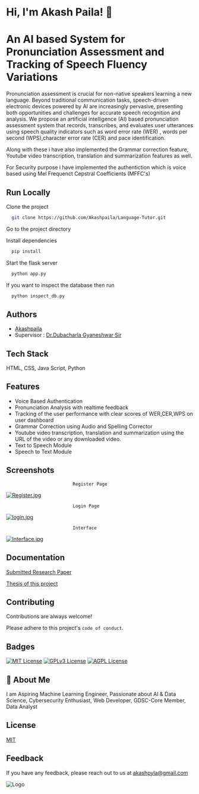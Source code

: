 
# Hi, I'm Akash Paila! 👋


# An AI based System for Pronunciation Assessment and Tracking of Speech Fluency Variations

Pronunciation assessment is crucial for non-native speakers learning a new language. Beyond traditional communication tasks, speech-driven electronic devices powered by AI are increasingly pervasive, presenting both opportunities and challenges for accurate speech recognition and analysis. We propose an artificial intelligence (AI) based pronunciation assessment system that records, transcribes, and evaluates user utterances using speech quality indicators such as word error rate (WER) , words per second (WPS),character error rate (CER) and pace identification.

Along with these i have also implemented the Grammar correction feature, Youtube video transcription, translation and summarization features as well. 

For Security purpose i have implemented the authentiction which is voice based using Mel Frequenct Cepstral Coefficients (MFFC's)


## Run Locally

Clone the project

```bash
  git clone https://github.com/Akashpaila/Language-Tutor.git
```

Go to the project directory


Install dependencies

```bash
  pip install
```

Start the flask server

```bash
  python app.py 
```

If you want to inspect the database  then run 
```bash
  python inspect_db.py 
```
## Authors

- [Akashpaila](https://www.github.com/Akashpaila)
- Supervisor : [Dr.Dubacharla Gyaneshwar Sir](dgyaneshwar@iiitr.ac.in)


## Tech Stack

 HTML, CSS, Java Script, Python 


## Features

- Voice Based Authentication
- Pronunciation Analysis with realtime feedback
- Tracking of the user performance with clear scores of WER,CER,WPS on user dashboard
- Grammar Correction using Audio and Spelling Corrector
- Youtube video transcription, translation and summarization using the URL of the video or any downloaded video. 
- Text to Speech Module
- Speech to Text Module 


## Screenshots


                             Register Page 
[![Register.jpg](https://i.postimg.cc/8CqvkR0H/Register.jpg)](https://postimg.cc/mcyk8HRz)


                             Login Page 
[![login.jpg](https://i.postimg.cc/1zgWYKFc/login.jpg)](https://postimg.cc/CZgHRkmz)


                             Interface 
[![Interface.jpg](https://i.postimg.cc/hvbk20mP/Interface.jpg)](https://postimg.cc/tnJvTWDL)


## Documentation

[Submitted Research Paper](https://github.com/Akashpaila/Research-Paper/blob/main/paper.pdf)

[Thesis of this project](https://github.com/Akashpaila/Major-Thesis/blob/main/Akash_Major_Thesis.pdf)
## Contributing

Contributions are always welcome!

Please adhere to this project's `code of conduct`.


## Badges

[![MIT License](https://img.shields.io/badge/License-MIT-green.svg)](https://choosealicense.com/licenses/mit/)
[![GPLv3 License](https://img.shields.io/badge/License-GPL%20v3-yellow.svg)](https://opensource.org/licenses/)
[![AGPL License](https://img.shields.io/badge/license-AGPL-blue.svg)](http://www.gnu.org/licenses/agpl-3.0)


## 🚀 About Me
I am Aspiring Machine Learning Engineer, Passionate about AI & Data Science, Cybersecurity Enthusiast, Web Developer, GDSC-Core Member, Data Analyst 


## License

[MIT](https://choosealicense.com/licenses/mit/)


## Feedback

If you have any feedback, please reach out to us at akashpyla@gmail.com


![Logo](https://i.postimg.cc/DztzMDnc/My-logo.jpg)

